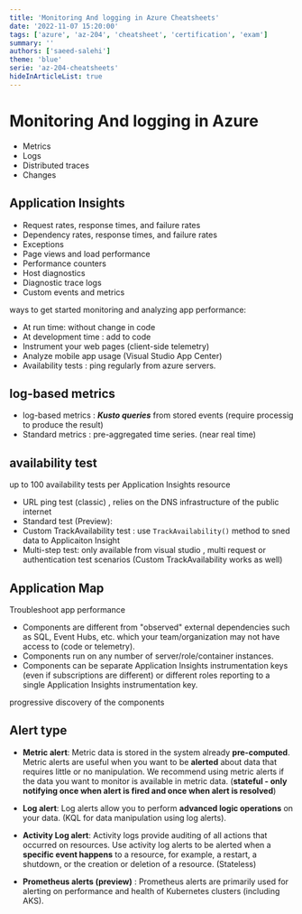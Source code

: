 ```yaml
---
title: 'Monitoring And logging in Azure Cheatsheets'
date: '2022-11-07 15:20:00'
tags: ['azure', 'az-204', 'cheatsheet', 'certification', 'exam']
summary: ''
authors: ['saeed-salehi']
theme: 'blue'
serie: 'az-204-cheatsheets'
hideInArticleList: true
---
```


# Monitoring And logging in Azure

- Metrics
- Logs
- Distributed traces
- Changes

## Application Insights

- Request rates, response times, and failure rates
- Dependency rates, response times, and failure rates
- Exceptions
- Page views and load performance
- Performance counters
- Host diagnostics
- Diagnostic trace logs
- Custom events and metrics

ways to get started monitoring and analyzing app performance:

- At run time: without change in code
- At development time : add to code
- Instrument your web pages (client-side telemetry)
- Analyze mobile app usage (Visual Studio App Center)
- Availability tests : ping regularly from azure servers.

## log-based metrics

- log-based metrics : **_Kusto queries_** from stored events (require processig to produce the result)
- Standard metrics : pre-aggregated time series. (near real time)

## availability test

up to 100 availability tests per Application Insights resource

- URL ping test (classic) , relies on the DNS infrastructure of the public internet
- Standard test (Preview):
- Custom TrackAvailability test : use `TrackAvailability()` method to sned data to Applicaiton Insight
- Multi-step test: only available from visual studio , multi request or authentication test scenarios (Custom TrackAvailability works as well)

## Application Map

Troubleshoot app performance

- Components are different from "observed" external dependencies such as SQL, Event Hubs, etc. which your team/organization may not have access to (code or telemetry).
- Components run on any number of server/role/container instances.
- Components can be separate Application Insights instrumentation keys (even if subscriptions are different) or different roles reporting to a single Application Insights instrumentation key.

progressive discovery of the components

## Alert type

- **Metric alert**: Metric data is stored in the system already **pre-computed**. Metric alerts are useful when you want to be **alerted** about data that requires little or no manipulation. We recommend using metric alerts if the data you want to monitor is available in metric data. (**stateful - only notifying once when alert is fired and once when alert is resolved**)

- **Log alert**: Log alerts allow you to perform **advanced logic operations** on your data. (KQL for data manipulation using log alerts).
- **Activity Log alert**: Activity logs provide auditing of all actions that occurred on resources. Use activity log alerts to be alerted when a **specific event happens** to a resource, for example, a restart, a shutdown, or the creation or deletion of a resource. (Stateless)
- **Prometheus alerts (preview)** : Prometheus alerts are primarily used for alerting on performance and health of Kubernetes clusters (including AKS).
